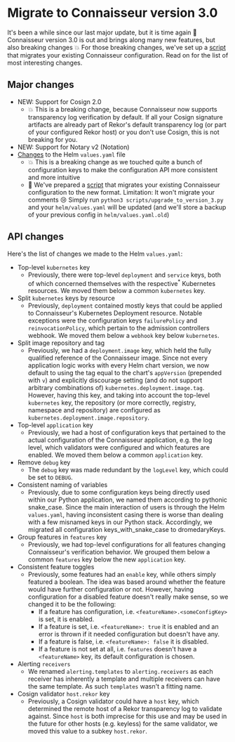 # Migrate to Connaisseur version 3.0

It's been a while since our last major update, but it is time again :tada:
Connaisseur version 3.0 is out and brings along many new features, but also breaking changes :boom:
For those breaking changes, we've set up a [script](../scripts/upgrade_to_version_3.py) that migrates your existing Connaisseur configuration.
Read on for the list of most interesting changes.

## Major changes

- NEW: Support for Cosign 2.0
    - :boom: This is a breaking change, because Connaisseur now supports transparency log verification by default.
    If all your Cosign signature artifacts are already part of Rekor's default transparency log (or part of your configured Rekor host) or you don't use Cosign, this is not breaking for you.
- NEW: Support for Notary v2 (Notation)
- [Changes](#api-changes) to the Helm `values.yaml` file
    - :boom: This is a breaking change as we touched quite a bunch of configuration keys to make the configuration API more consistent and more intuitive
    - :robot: We've prepared a [script](../scripts/upgrade_to_version_3.py) that migrates your existing Connaisseur configuration to the new format. Limitation: It won't migrate your comments :cry: Simply run `python3 scripts/upgrade_to_version_3.py` and your `helm/values.yaml` will be updated (and we'll store a backup of your previous config in `helm/values.yaml.old`)

## API changes

Here's the list of changes we made to the Helm `values.yaml`:

- Top-level `kubernetes` key
    - Previously, there were top-level `deployment` and `service` keys, both of which concerned themselves with the respective<sup>*</sup> Kubernetes resources.
    We moved them below a common `kubernetes` key.
- Split `kubernetes` keys by resource
    - Previously, `deployment` contained mostly keys that could be applied to Connaisseur's Kubernetes Deployment resource.
    Notable exceptions were the configuration keys `failurePolicy` and `reinvocationPolicy`, which pertain to the admission controllers webhook.
    We moved them below a `webhook` key below `kubernetes`.
- Split image repository and tag
    - Previously, we had a `deployment.image` key, which held the fully qualified reference of the Connaisseur image. Since not every application logic works with every Helm chart version, we now default to using the tag equal to the chart's `appVersion` (prepended with `v`) and explicitly discourage setting (and do not support arbitrary combinations of) `kubernetes.deployment.image.tag`. However, having this key, and taking into account the top-level `kubernetes` key, the repository (or more correctly, registry, namespace and repository) are configured as `kubernetes.deployment.image.repository`.
- Top-level `application` key
    - Previously, we had a host of configuration keys that pertained to the actual configuration of the Connaisseur application, e.g. the log level, which validators were configured and which features are enabled.
    We moved them below a common `application` key.
- Remove `debug` key
    - The `debug` key was made redundant by the `logLevel` key, which could be set to `DEBUG`.
- Consistent naming of variables
    - Previously, due to some configuration keys being directly used within our Python application, we named them according to pythonic snake_case.
    Since the main interaction of users is through the Helm `values.yaml`, having inconsistent casing there is worse than dealing with a few misnamed keys in our Python stack.
    Accordingly, we migrated all configuration keys_with_snake_case to dromedaryKeys.
- Group features in `features` key
    - Previously, we had top-level configurations for all features changing Connaisseur's verification behavior.
    We grouped them below a common `features` key below the new `application` key.
- Consistent feature toggles
    - Previously, some features had an `enable` key, while others simply featured a boolean.
    The idea was based around whether the feature would have further configuration or not.
    However, having configuration for a disabled feature doesn't really make sense, so we changed it to be the following:
        - If a feature has configuration, i.e. `<featureName>.<someConfigKey>` is set, it is enabled.
        - If a feature is set, i.e. `<featureName>: true`  it is enabled and an error is thrown if it needed configuration but doesn't have any.
        - If a feature is false, i.e. `<featureName>: false`  it is disabled.
        - If a feature is not set at all, i.e. `features` doesn't have a `<featureName>` key, its default configuration is chosen.
- Alerting `receivers`
    - We renamed `alerting.templates` to `alerting.receivers` as each receiver has inherently a template and multiple receivers can have the same template.
    As such `templates` wasn't a fitting name.
- Cosign validator `host.rekor` key
    - Previously, a Cosign validator could have a `host` key, which determined the remote host of a Rekor transparency log to validate against.
    Since `host` is both imprecise for this use and may be used in the future for other hosts (e.g. keyless) for the same validator, we moved this value to a subkey `host.rekor`.
